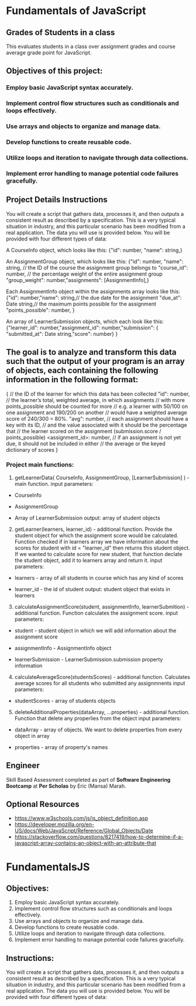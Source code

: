 
# Fundamentals of JavaScript #

## Grades of Students in a class
This evaluates students in a class over assignment grades and course average grade point for JavaScript.
## Objectives of this project:

### Employ basic JavaScript syntax accurately.
### Implement control flow structures such as conditionals and loops effectively.
### Use arrays and objects to organize and manage data.
### Develop functions to create reusable code.
### Utilize loops and iteration to navigate through data collections.
### Implement error handling to manage potential code failures gracefully.

## Project Details Instructions 
You will create a script that gathers data, processes it, and then outputs a consistent result as described by a specification. This is a very typical situation in industry, and this particular scenario has been modified from a real application. The data you will use is provided below.
You will be provided with four different types of data:

A CourseInfo object, which looks like this:
{"id": number, "name": string,}

An AssignmentGroup object, which looks like this:
{"id": number, "name": string, // the ID of the course the assignment group belongs to
  "course_id": number, // the percentage weight of the entire assignment group "group_weight": number,"assignments": [AssignmentInfo],}

Each AssignmentInfo object within the assignments array looks like this:
{"id": number,"name": string,// the due date for the assignment
  "due_at": Date string,// the maximum points possible for the assignment 
  "points_possible": number,
}

An array of LearnerSubmission objects, which each look like this:
{"learner_id": number,"assignment_id": number,"submission": {
"submitted_at": Date string,"score": number}
}

## The goal is to analyze and transform this data such that the output of your program is an array of objects, each containing the following information in the following format:
{
    // the ID of the learner for which this data has been collected
    "id": number,
    // the learner’s total, weighted average, in which assignments
    // with more points_possible should be counted for more
    // e.g. a learner with 50/100 on one assignment and 190/200 on another
    // would have a weighted average score of 240/300 = 80%.
    "avg": number,
    // each assignment should have a key with its ID,
    // and the value associated with it should be the percentage that
    // the learner scored on the assignment (submission.score / points_possible)
    <assignment_id>: number,
    // if an assignment is not yet due, it should not be included in either
    // the average or the keyed dictionary of scores
}

### Project main functions:

1. getLearnerData( CourseInfo, AssignmentGroup, [LearnerSubmission] ) - main function. input parameters:

* CourseInfo

* AssignmentGroup

* Array of LearnerSubmission output: array of student objects

2. getLearner(learners, learner_id) - additional function. Provide the student object for which the assignment score would be calculated. Function checked if in learners array we have information about the scores for student with id = "learner_id" then returns this student object. If we wanted to calculate score for new student, that function declate the student object, add it to learners array and return it. input parameters:

* learners - array of all students in course which has any kind of scores

* learner_id - the id of student output: student object that exists in learners

3. calculateAssignmentScore(student, assignmentInfo, learnerSubmition) - additional function. Function calculates the assignment score. input parameters:

* student - student object in which we will add information about the assignment score

* assignmentInfo - AssignmentInfo object

* learnerSubmission - LearnerSubmission.submission property information

4. calculateAverageScore(studentsScores) - additional function. Calculates average scores for all students who submitted any assignmnents input parameters:

* studentScores - array of students objects

5. deleteAdditionalProperties(dataArray, ...properties) - additional function. Function that delete any properlies from the object input parameters:

* dataArray - array of objects. We want to delete properties from every object in array

* properties - array of property's names

## Engineer

Skill Based Assessment completed as part of __Software Engineering Bootcamp__ at __Per Scholas__
by Eric (Mansa) Marah.

## Optional Resources

* https://www.w3schools.com/js/js_object_definition.asp
* https://developer.mozilla.org/en-US/docs/Web/JavaScript/Reference/Global_Objects/Date
* https://stackoverflow.com/questions/8217419/how-to-determine-if-a-javascript-array-contains-an-object-with-an-attribute-that

# FundamentalsJS
## Objectives:
1. Employ basic JavaScript syntax accurately.
2. Implement control flow structures such as conditionals and loops effectively.
3. Use arrays and objects to organize and manage data.
4. Develop functions to create reusable code.
5. Utilize loops and iteration to navigate through data collections.
6. Implement error handling to manage potential code failures gracefully.
## Instructions:
You will create a script that gathers data, processes it, and then outputs a consistent result as described by a specification. This is a very typical situation in industry, and this particular scenario has been modified from a real application. The data you will use is provided below.
You will be provided with four different types of data:

